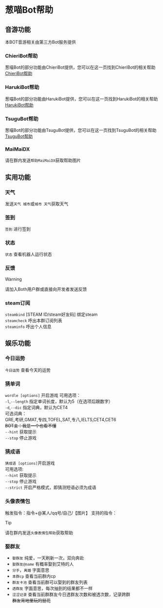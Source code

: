 # 葱喵Bot帮助 <Badge type="tip" text="Latest-躯樹の墓守" />
## 音游功能
本BOT音游相关由第三方Bot服务提供<br />
### ChieriBot帮助
葱喵Bot的部分功能由ChieriBot提供，您可以在这一页找到ChieriBot的相关帮助<br />
[ChieriBot帮助](/thirdparty/Chieri-Bot)

### HarukiBot帮助
葱喵Bot的部分功能由HarukiBot提供，您可以在这一页找到HarukiBot的相关帮助<br />
[HarukiBot帮助](/thirdparty/Haruki-Bot)

### TsuguBot帮助
葱喵Bot的部分功能由TsuguBot提供，您可以在这一页找到TsuguBot的相关帮助<br />
[TsuguBot帮助](/thirdparty/Tsugu-Bot)

### MaiMaiDX
请在群内发送`帮助MaiMaiDX`获取帮助图片<br />
## 实用功能
### 天气
发送`天气 城市`或`城市 天气`获取天气
### 签到
`签到` 进行签到<br />
### 状态
`状态` 查看机器人运行状态
### 反馈
> [!WARNING]
> 请加入Both用户群或直接向开发者发送反馈


### steam订阅
`steambind` [STEAM ID/steam好友码] 绑定steam<br />
`steamcheck` 呼出本群订阅列表<br />
`steaminfo` 呼出个人信息

## 娱乐功能
### 今日运势
`今日运势` 查看今天的运势
### 猜单词
`wordle [options]` 开启游戏
可用选项：<br />
`-l`,`--length` 指定单词长度，默认为5（在选项后跟数字）<br />
`-d`,`--dic` 指定词典，默认为CET4<br />
可选词典：<br />
GRE,考研,GMAT,专四,TOFEL,SAT,专八,IELTS,CET4,CET6<br />
~~BOT主：我是一个也看不懂~~<br/>
`--hint` 获取提示<br />
`--stop` 停止游戏<br />
### 猜成语
`猜成语 [options]`开启游戏<br />
可用选项:<br />
`--hint` 获取提示<br />
`--stop` 停止游戏<br />
`--strict` 开启严格模式，即猜测短语必须为成语<br />
### 头像表情包
触发指令：指令+@某人/qq号/自己/【图片】
支持的指令：<br />
> [!TIP]
> 请在群内发送`头像表情包帮助`获取帮助


### 娶群友
- `娶群友` 纯爱，一天刷新一次，双向奔赴<br />
- `娶群友@name` 有概率娶到艾特的人<br />
- `分手`，`离婚` 字面意思<br />
- `本群cp` 查看当前群内cp<br />
- `群友卡池` 查看当前群可以娶到的群友列表<br />
- `透群友` 字面意思，每次抽到的结果都不一样<br />
- `涩涩记录` 查看当前群群友今日透群友次数和被透次数，记录跨群<br />
~~群友背地里玩的挺花~~